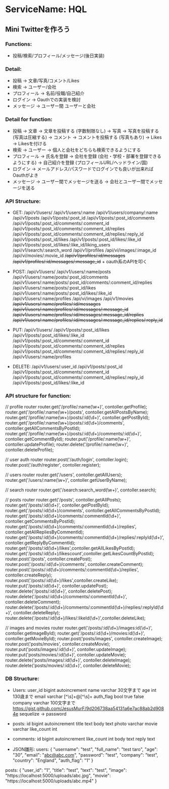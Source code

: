 # ServiceName: HQL
## Mini Twitterを作ろう

### Functions:
- 投稿/検索/プロフィール/メッセージ(後日実装)
 
### Detail:
- 投稿 -> 文章/写真/コメント/Likes
- 検索 -> ユーザー/会社
- プロフィール -> 名前/役職/自己紹介
- ログイン -> Oauthでの実装を検討
- メッセージ -> ユーザー間 ユーザーと会社

### Detail for function:
- 投稿 -> 文章  -> 文章を投稿する (字数制限なし)
       -> 写真  -> 写真を投稿する (写真は圧縮する)
       -> コメント  -> コメントを投稿する (写真もあり)
       -> Likes  -> Likesを付ける 
- 検索 -> ユーザー -> 個人と会社をどちらも検索できるようにする
- プロフィール -> 氏名を登録
              -> 会社を登録 (会社・学校・部署を登録できるようにする) 
              -> 自己紹介を登録 (プロフィールURL/ヘッドライン/国)
- ログイン -> メールアドレス/パスワードでログインでも良いが出来ればOauthがよき
- メッセージ -> ユーザー間でメッセージを送る
            -> 会社とユーザー間でメッセージを送る

### API Structure:
- GET: /api/v1/users/
       /api/v1/users/:name
       /api/v1/users/company/:name
       /api/v1/posts
       /api/v1/posts/:post_id
       /api/v1/posts/:post_id/comments
       /api/v1/posts/:post_id/comments/:comment_id
       /api/v1/posts/:post_id/comments/:comment_id/replies
       /api/v1/posts/:post_id/comments/:comment_id/replies/:reply_id
       /api/v1/posts/:post_id/likes
       /api/v1/posts/:post_id/likes/:like_id
       /api/v1/posts/:post_id/likes/:like_id/liking_users
       /api/v1/search/:search_word
       /api/v1/profiles
       /api/vi/images/:image_id
       /api/vi/movies/:movie_id
      ~~/api/v1/profiles/:id/messages~~
      ~~/api/v1/profiles/:id/messages/:message_id~~
      + oauth系のAPIを叩く
       
- POST: /api/v1/users/
        /api/v1/users/:name/posts
        /api/v1/users/:name/posts/:post_id/comments
        /api/v1/users/:name/posts/:post_id/comments/:comment_id/replies
        /api/v1/users/:name/posts/:post_id/likes
        /api/v1/users/:name/posts/:post_id/likes/:like_id
        /api/v1/users/:name/profiles
        /api/vi/images
        /api/v1/movies
       ~~/api/v1/users/:name/profiles/:id/messages~~
       ~~/api/v1/users/:name/profiles/:id/messages/:message_id~~
       ~~/api/v1/users/:name/profiles/:id/messages/:message_id/replies~~
       ~~/api/v1/users/:name/profiles/:id/messages/:message_id/replies/:reply_id~~

- PUT: /api/v1/users/
       /api/v1/posts/:post_id/likes
       /api/v1/posts/:post_id/likes/:like_id
       /api/v1/posts/:post_id/comments/:comment_id
       /api/v1/posts/:post_id/comments/:comment_id/replies
       /api/v1/posts/:post_id/comments/:comment_id/replies/:reply_id
       /api/v1/users/:name/profiles

- DELETE: /api/v1/users/:user_id
          /api/v1/posts/:post_id
          /api/v1/posts/:post_id/comments/:comment_id
          /api/v1/posts/:post_id/comments/:comment_id/replies/:reply_id
          /api/v1/posts/:post_id/likes/:like_id
          
### API structure for function:
// profile router
router.get('/profile/:name(\\w+)', contoller.getProfile);
router.get('/profile/:name(\\w+)/posts', contoller.getAllPostsByName);
router.get('/profile/:name(\\w+)/posts/:id(\\d+)', contoller.getPostById);
router.get('/profile/:name(\\w+)/posts/:id(\\d+)/comments', contoller.getAllCommentsByPostId);
router.get('/profile/:name(\\w+)/posts/:id(\\d+)/comments/:id(\\d+)', contoller.getCommentById);
router.put('/profile/:name(\\w+)', contoller.updateProfile);
router.delete('/profile/:name(\\w+)', contoller.deleteProfile);

// user auth router
router.post('/auth/login', contoller.login);
router.post('/auth/register', contoller.register);

// users router
router.get('/users', contoller.getAllUsers);
router.get('/users/:name(\\w+)', contoller.getUserByName);

// search router
router.get('/search:search_word(\\w+)', contoller.search);

// posts router
router.get('/posts', contoller.getAllPosts);
router.get('/posts/:id(\\d+)', contoller.getPostById);
router.get('/posts/:id(\\d+)/comments', contoller.getAllCommentsByPostId);
router.get('/posts/:id(\\d+)/comments/:commentId(\\d+)', contoller.getCommentsByPostId);
router.get('/posts/:id(\\d+)/comments/:commentId(\\d+)/replies', contoller.getAllRepliesByCommentId);
router.get('/posts/:id(\\d+)/comments/:commentId(\\d+)/replies/:replyId(\\d+)', contoller.getReplyByCommentId);
router.get('/posts/:id(\\d+)/likes',contoller.getAllLikesByPostId);
router.get('/posts/:id(\\d+)/likescount',contoller.getLikesCountByPostId);
router.post('/posts', contoller.createPost);
router.post('/posts/:id(\\d+)/comments', contoller.createComment);
router.post('/posts/:id(\\d+)/comments/:commentId(\\d+)/replies', contoller.createReply);
router.post('/posts/:id(\\d+)/likes',contoller.createLike);
router.put('/posts/:id(\\d+)', contoller.updatePost);
router.delete('/posts/:id(\\d+)', contoller.deletePost);
router.delete('/posts/:id(\\d+)/comments/:commentId(\\d+)', contoller.deleteComment);
router.delete('/posts/:id(\\d+)/comments/:commentId(\\d+)/replies/:replyId(\\d+)', contoller.deleteReply);
router.delete('/posts/:id(\\d+)/likes/:likeId(\\d+)',contoller.deleteLike);

// images and movies router
router.get('/posts/:id(\\d+)/images:id(\\d+)', contoller.getImageById);
router.get('/posts/:id(\\d+)/movies:id(\\d+)', contoller.getMovieById);
router.post('posts/images', contoller.createImage);
router.post('posts/movies', contoller.createMovie);
router.put('posts/images/:id(\\d+)', contoller.updateImage);
router.put('posts/movies/:id(\\d+)', contoller.updateMovie);
router.delete('posts/images/:id(\\d+)', contoller.deleteImage);
router.delete('posts/movies/:id(\\d+)', contoller.deleteMovie);
### DB Structure:
- Users: user_id bigint autoincrement 
       name varchar 30文字まで
       age int 130歳まで
       email varchar [^\s]+@[^\s]+
       auth_flag bool true false
       company varchar 100文字まで
       https://gist.github.com/JesusMurF/9d206738aa54131a6e7ac88ab2d9084e sequelize -> password

- posts: id bigint autoincrement
       title text 
       body text
       photo varchar
       movie varchar
       like_count int
       
- comments: id bigint autoincrement
            like_count int
            body text
            reply text
- JSON雛形:
users:
{
    "username": "test",
    "full_name": "test taro",
    "age": "30",
    "email": "abc@abc.com",
    "password": "test",
    "company": "test",
    "country": "England",
    "auth_flag": "1"
}

posts:
{
    "user_id": "1",
    "title": "test",
    "text": "test",
    "image": "https://localhost:5000/uploads/abc.jpg",
    "movie": "https://localhost:5000/uploads/abc.mp4"
}
